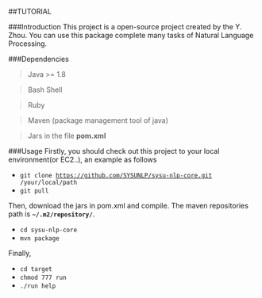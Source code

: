 ##TUTORIAL

###Introduction
This project is a open-source project created by the Y. Zhou. You can use this package complete many tasks of Natural Language Processing.

###Dependencies

> Java >= 1.8

> Bash Shell

> Ruby

> Maven (package management tool of java)

> Jars in the file **pom.xml**


###Usage 
Firstly, you should check out this project to your local environment(or EC2..), an example as follows

+ <code>git clone https://github.com/SYSUNLP/sysu-nlp-core.git /your/local/path</code>
+ <code>git pull</code>
  
Then, download the jars in pom.xml and compile. The maven repositories path is **<code>~/.m2/repository/</code>**.

+ <code>cd sysu-nlp-core</code>
+ <code>mvn package</code>
  
Finally, 
+ <code>cd target</code>
+ <code>chmod 777 run</code>
+ <code>./run help</code>
